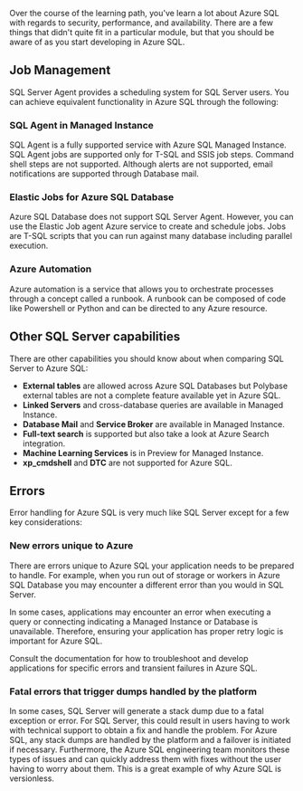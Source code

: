 Over the course of the learning path, you've learn a lot about Azure SQL with regards to security, performance, and availability. There are a few things that didn't quite fit in a particular module, but that you should be aware of as you start developing in Azure SQL.

## Job Management

SQL Server Agent provides a scheduling system for SQL Server users. You can achieve equivalent functionality in Azure SQL through the following:

### SQL Agent in Managed Instance

SQL Agent is a fully supported service with Azure SQL Managed Instance. SQL Agent jobs are supported only for T-SQL and SSIS job steps. Command shell steps are not supported. Although alerts are not supported, email notifications are supported through Database mail.

### Elastic Jobs for Azure SQL Database

Azure SQL Database does not support SQL Server Agent. However, you can use the Elastic Job agent Azure service to create and schedule jobs. Jobs are T-SQL scripts that you can run against many database including parallel execution.

### Azure Automation

Azure automation is a service that allows you to orchestrate processes through a concept called a runbook. A runbook can be composed of code like Powershell or Python and can be directed to any Azure resource.

## Other SQL Server capabilities

There are other capabilities you should know about when comparing SQL Server to Azure SQL:

- **External tables** are allowed across Azure SQL Databases but Polybase external tables are not a complete feature available yet in Azure SQL.
- **Linked Servers** and cross-database queries are available in Managed Instance.
- **Database Mail** and **Service Broker** are available in Managed Instance.
- **Full-text search** is supported but also take a look at Azure Search integration.
- **Machine Learning Services** is in Preview for Managed Instance.
- **xp_cmdshell** and **DTC** are not supported for Azure SQL.

## Errors

Error handling for Azure SQL is very much like SQL Server except for a few key considerations:

### New errors unique to Azure

There are errors unique to Azure SQL your application needs to be prepared to handle. For example, when you run out of storage or workers in Azure SQL Database you may encounter a different error than you would in SQL Server. 

In some cases, applications may encounter an error when executing a query or connecting indicating a Managed Instance or Database is unavailable. Therefore, ensuring your application has proper retry logic is important for Azure SQL.

Consult the documentation for how to troubleshoot and develop applications for specific errors and transient failures in Azure SQL.

### Fatal errors that trigger dumps handled by the platform

In some cases, SQL Server will generate a stack dump due to a fatal exception or error. For SQL Server, this could result in users having to work with technical support to obtain a fix and handle the problem. For Azure SQL, any stack dumps are handled by the platform and a failover is initiated if necessary. Furthermore, the Azure SQL engineering team monitors these types of issues and can quickly address them with fixes without the user having to worry about them. This is a great example of why Azure SQL is versionless.